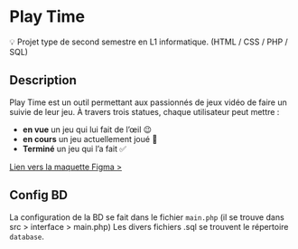 # Play Time

💡 Projet type de second semestre en L1 informatique. (HTML / CSS / PHP / SQL)

## Description

Play Time est un outil permettant aux passionnés de jeux vidéo de faire un suivie de leur jeu. À travers trois statues, chaque utilisateur peut mettre : 

- **en vue** un jeu qui lui fait de l’œil 😉
- **en cours** un jeu actuellement joué 🚀
- **Terminé** un jeu qui l’a fait ✅

[Lien vers la maquette Figma >](https://www.figma.com/file/pEKLkBvn3iywiX5mLdoV8U?node-id=9:2)

## Config BD

La configuration de la BD se fait dans le fichier ```main.php``` (il se trouve dans src > interface > main.php)
Les divers fichiers .sql se trouvent le répertoire ```database```.